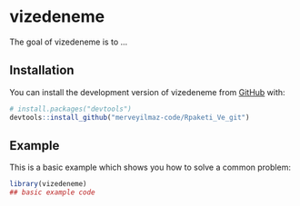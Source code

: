 
# vizedeneme

<!-- badges: start -->
<!-- badges: end -->

The goal of vizedeneme is to ...

## Installation

You can install the development version of vizedeneme from [GitHub](https://github.com/) with:

``` r
# install.packages("devtools")
devtools::install_github("merveyilmaz-code/Rpaketi_Ve_git")
```

## Example

This is a basic example which shows you how to solve a common problem:

``` r
library(vizedeneme)
## basic example code
```

